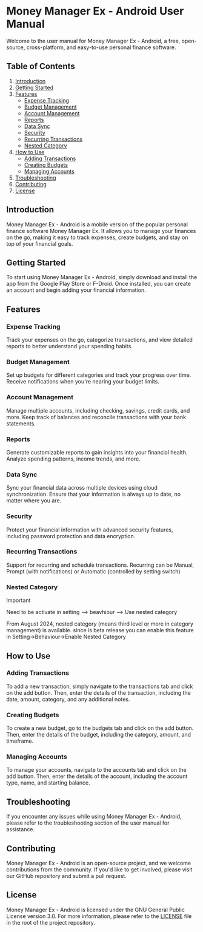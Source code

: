 # Money Manager Ex - Android User Manual

Welcome to the user manual for Money Manager Ex - Android, a free, open-source, cross-platform, and easy-to-use personal finance software.

## Table of Contents

1. [Introduction](#introduction)
2. [Getting Started](#getting-started)
3. [Features](#features)
    - [Expense Tracking](#expense-tracking)
    - [Budget Management](#budget-management)
    - [Account Management](#account-management)
    - [Reports](#reports)
    - [Data Sync](#data-sync)
    - [Security](#security)
    - [Recurring Transactions](#recurring-transactions)
    - [Nested Category](#nested-category)
4. [How to Use](#how-to-use)
    - [Adding Transactions](#adding-transactions)
    - [Creating Budgets](#creating-budgets)
    - [Managing Accounts](#managing-accounts)
5. [Troubleshooting](#troubleshooting)
6. [Contributing](#contributing)
7. [License](#license)

## Introduction

Money Manager Ex - Android is a mobile version of the popular personal finance software Money Manager Ex. It allows you to manage your finances on the go, making it easy to track expenses, create budgets, and stay on top of your financial goals.

## Getting Started

To start using Money Manager Ex - Android, simply download and install the app from the Google Play Store or F-Droid. Once installed, you can create an account and begin adding your financial information.

## Features

### Expense Tracking

Track your expenses on the go, categorize transactions, and view detailed reports to better understand your spending habits.

### Budget Management

Set up budgets for different categories and track your progress over time. Receive notifications when you're nearing your budget limits.

### Account Management

Manage multiple accounts, including checking, savings, credit cards, and more. Keep track of balances and reconcile transactions with your bank statements.

### Reports

Generate customizable reports to gain insights into your financial health. Analyze spending patterns, income trends, and more.

### Data Sync

Sync your financial data across multiple devices using cloud synchronization. Ensure that your information is always up to date, no matter where you are.

### Security

Protect your financial information with advanced security features, including password protection and data encryption.

### Recurring Transactions

Support for recurring and schedule transactions. Recurring can be Manual, Prompt (with notifications) or Automatic (controlled by setting switch)

### Nested Category

> [!IMPORTANT]
> Need to be activate in setting --> beavhiour --> Use nested category

From August 2024, nested category (means third level or more in category management) is available. since is beta release you can enable this feature in Setting->Behaviour->Enable Nested Category

## How to Use

### Adding Transactions

To add a new transaction, simply navigate to the transactions tab and click on the add button. Then, enter the details of the transaction, including the date, amount, category, and any additional notes.

### Creating Budgets

To create a new budget, go to the budgets tab and click on the add button. Then, enter the details of the budget, including the category, amount, and timeframe.

### Managing Accounts

To manage your accounts, navigate to the accounts tab and click on the add button. Then, enter the details of the account, including the account type, name, and starting balance.

## Troubleshooting

If you encounter any issues while using Money Manager Ex - Android, please refer to the troubleshooting section of the user manual for assistance.

## Contributing

Money Manager Ex - Android is an open-source project, and we welcome contributions from the community. If you'd like to get involved, please visit our GitHub repository and submit a pull request.

## License

Money Manager Ex - Android is licensed under the GNU General Public License version 3.0. For more information, please refer to the [LICENSE](../../License) file in the root of the project repository.
